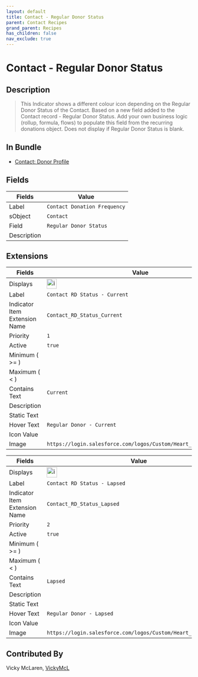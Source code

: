 ```yaml
---
layout: default
title: Contact - Regular Donor Status
parent: Contact Recipes
grand_parent: Recipes
has_children: false
nav_exclude: true
---
```


# Contact - Regular Donor Status

## Description

> This Indicator shows a different colour icon depending on the Regular Donor Status of the Contact. Based on a new field added to the Contact record - Regular Donor Status.  Add your own business logic (rollup, formula, flows) to populate this field from the recurring donations object.  Does not display if Regular Donor Status is blank.

## In Bundle
* [Contact: Donor Profile](../contact/bundle-contact-donor-profile.md)

## Fields
| Fields | Value | 
|-----------|-----------|
|Label|`Contact Donation Frequency`|
|sObject|`Contact`|
|Field|`Regular Donor Status`|
|Description|


## Extensions

| Fields | Value |
|-----------|-----------|
|Displays|<img width="27" alt="image" src="https://user-images.githubusercontent.com/122455058/228939786-f07d32ca-d62f-4189-9b83-aa2d6532b150.png">|
|Label|`Contact RD Status - Current`|
|Indicator Item Extension Name|`Contact_RD_Status_Current`|
|Priority|`1`|
|Active|`true`|
|Minimum ( >= )|
|Maximum ( < )|
|Contains Text|`Current`
|Description|
|Static Text|
|Hover Text|`Regular Donor - Current`|
|Icon Value||
|Image|`https://login.salesforce.com/logos/Custom/Heart_Green/logo.png`|


| Fields | Value |
|-----------|-----------|
|Displays|<img width="28" alt="image" src="https://user-images.githubusercontent.com/122455058/228939331-429e48c4-b90c-492a-a448-78c928038950.png">|
|Label|`Contact RD Status - Lapsed`|
|Indicator Item Extension Name|`Contact_RD_Status_Lapsed`|
|Priority|`2`|
|Active|`true`|
|Minimum ( >= )|
|Maximum ( < )|
|Contains Text|`Lapsed`
|Description|
|Static Text|
|Hover Text|`Regular Donor - Lapsed`|
|Icon Value||
|Image|`https://login.salesforce.com/logos/Custom/Heart_Blue/logo.png`|

## Contributed By
Vicky McLaren, [VickyMcL](https://github.com/VickyMcL)